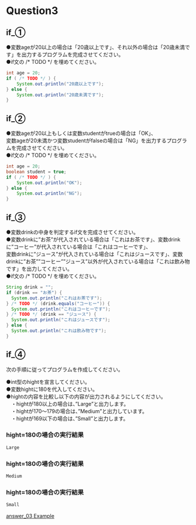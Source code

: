 # Question3

## if_①
●変数ageが20以上の場合は「20歳以上です」、それ以外の場合は「20歳未満です」を出力するプログラムを完成させてください。  
●if文の /* TODO */ を埋めてください。

```java
int age = 20;
if ( /* TODO */ ) {
    System.out.println("20歳以上です");
} else {
    System.out.println("20歳未満です");
}
```

## if_②
●変数ageが20以上もしくは変数studentがtrueの場合は「OK」、  
 変数ageが20未満かつ変数studentがfalseの場合は「NG」を出力するプログラムを完成させてください。  
●if文の /* TODO */ を埋めてください。

```java
int age = 20;
boolean student = true;
if ( /* TODO */ ) {
    System.out.println("OK");
} else {
    System.out.println("NG");
}
```

## if_③
●変数drinkの中身を判定するif文を完成させてください。  
●変数drinkに”お茶”が代入されている場合は「これはお茶です」、変数drinkに”コーヒー”が代入されている場合は「これはコーヒーです」、  
 変数drinkに”ジュース”が代入されている場合は「これはジュースです」、変数drinkに”お茶””コーヒー””ジュース”以外が代入されている場合は「これは飲み物です」を出力してください。  
●if文の /* TODO */ を埋めてください。

```java
String drink = "";
if (drink == "お茶") {
  System.out.println("これはお茶です");
} /* TODO */ (drink.equals("コーヒー")) {
  System.out.println("これはコーヒーです");
} /* TODO */ (drink == "ジュース") {
  System.out.println("これはジュースです");
} else {
  System.out.println("これは飲み物です");
}
```

## if_④
次の手順に従ってプログラムを作成してください。

●int型のhightを宣言してください。  
●変数hightに180を代入してください。  
●hightの内容を比較し以下の内容が出力されるようにしてください。  
　・hightが180以上の場合は、”Large”と出力します。  
　・hightが170～179の場合は、”Medium”と出力しています。  
　・hightが169以下の場合は、”Small”と出力します。  

### hight=180の場合の実行結果
```java
Large
```
### hight=180の場合の実行結果
```java
Medium
```
### hight=180の場合の実行結果
```java
Small
```

[answer_03 Example](https://github.com/ktsuru-cw/Java_training/blob/master/Answer/answer_03_%22if%22.md)
